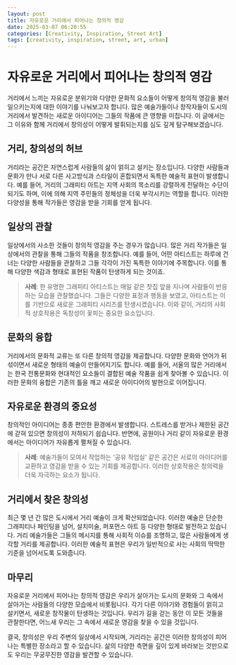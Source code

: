```yaml
---
layout: post
title: 자유로운 거리에서 피어나는 창의적 영감
date: 2025-03-07 06:20:55
categories: [Creativity, Inspiration, Street Art]
tags: [creativity, inspiration, street, art, urban]
---
```


# 자유로운 거리에서 피어나는 창의적 영감

거리에서 느끼는 자유로운 분위기와 다양한 문화적 요소들이 어떻게 창의적 영감을 불러일으키는지에 대한 이야기를 나눠보고자 합니다. 많은 예술가들이나 창작자들이 도시의 거리에서 발견하는 새로운 아이디어는 그들의 작품에 큰 영향을 미칩니다. 이 글에서는 그 이유와 함께 거리에서 창의성이 어떻게 발휘되는지를 심도 깊게 탐구해보겠습니다.

## 거리, 창의성의 허브

거리라는 공간은 자연스럽게 사람들의 삶이 얽히고 설키는 장소입니다. 다양한 사람들과 문화가 만나 서로 다른 사고방식과 스타일이 혼합되면서 독특한 예술적 표현이 발생합니다. 예를 들어, 거리의 그래피티 아트는 지역 사회의 목소리를 강렬하게 전달하는 수단이 되기도 하며, 이에 의해 지역 주민들의 정체성을 더욱 부각시키는 역할을 합니다. 이러한 다양성을 통해 작가들은 영감을 받을 기회를 얻게 됩니다.

## 일상의 관찰

일상에서의 사소한 것들이 창의적 영감을 주는 경우가 많습니다. 많은 거리 작가들은 일상에서의 관찰을 통해 그들의 작품을 창조합니다. 예를 들어, 어떤 아티스트는 하루에 건너는 다양한 사람들을 관찰하고 그들 각각이 가진 독특한 이야기에 주목합니다. 이를 통해 다양한 색감과 형태로 표현된 작품이 탄생하게 되는 것이죠.

> **사례**: 한 유명한 그래피티 아티스트는 매일 같은 찻집 앞을 지나며 사람들이 반응하는 모습을 관찰했습니다. 그들은 다양한 표정과 행동을 보였고, 아티스트는 이를 기반으로 새로운 그래피티 시리즈를 탄생시켰습니다. 이와 같이, 거리의 사회적 상호작용은 독창성이 꽃피는 중요한 요소입니다.

## 문화의 융합

거리에서의 문화적 교류는 또 다른 창의적 영감을 제공합니다. 다양한 문화와 언어가 뒤섞이면서 새로운 형태의 예술이 만들어지기도 합니다. 예를 들어, 서울의 많은 거리에서는 한국 전통문화와 현대적인 요소들이 결합된 예술 작품을 쉽게 찾아볼 수 있습니다. 이러한 문화의 융합은 기존의 틀을 깨고 새로운 아이디어의 발현으로 이어집니다.

## 자유로운 환경의 중요성

창의적인 아이디어는 종종 편안한 환경에서 발생합니다. 스트레스를 받거나 제한된 공간에 갇혀 있으면 창의성이 저하되기 쉽습니다. 반면에, 공원이나 거리 같이 자유로운 환경에서는 아이디어가 자유롭게 펼쳐질 수 있습니다. 

> **사례**: 예술가들이 모여서 작업하는 '공유 작업실' 같은 공간은 서로의 아이디어를 교환하고 영감을 받을 수 있는 기회를 제공합니다. 이러한 상호작용은 창의력을 더욱 자극하는 요소가 됩니다.

## 거리에서 찾은 창의성

최근 몇 년 간 많은 도시에서 거리 예술이 크게 확산되었습니다. 이러한 예술은 단순한 그래피티나 페인팅을 넘어, 설치미술, 퍼포먼스 아트 등 다양한 형태로 발전하고 있습니다. 거리 예술가들은 그들의 메시지를 통해 사회적 이슈를 조명하고, 많은 사람들에게 생각할 거리를 제공합니다. 이러한 예술적 표현은 우리가 일반적으로 사는 사회의 딱딱한 기준을 넘어서도록 도와줍니다.

## 마무리

자유로운 거리에서 피어나는 창의적 영감은 우리가 살아가는 도시의 문화와 그 속에서 살아가는 사람들의 다양한 모습에서 비롯됩니다. 각기 다른 이야기와 경험들이 얽히고 설키면서, 새로운 창작물이 탄생하는 것입니다. 우리가 길을 걷는 동안 이 모든 것들을 관찰한다면, 어느새 우리는 그 속에서 새로운 영감을 찾을 수 있을 것입니다. 

결국, 창의성은 우리 주변의 일상에서 시작되며, 거리라는 공간은 이러한 창의성이 피어나는 특별한 장소라고 할 수 있습니다. 삶의 다양한 측면을 깊이 있게 바라보는 것만으로도 우리는 무궁무진한 영감을 발견할 수 있습니다.